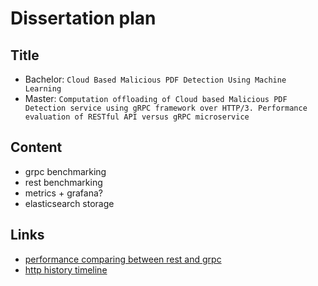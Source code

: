 # Dissertation plan


## Title
- Bachelor: `Cloud Based Malicious PDF Detection Using Machine Learning`
- Master: `Computation offloading of Cloud based Malicious PDF Detection service using gRPC framework over HTTP/3. Performance evaluation of RESTful API versus gRPC microservice`

## Content
- grpc benchmarking
- rest benchmarking
- metrics + grafana?
- elasticsearch storage

## Links
- [performance comparing between rest and grpc](https://stackoverflow.com/questions/44877606/is-grpchttp-2-faster-than-rest-with-http-2)
- [http history timeline](https://habr.com/ru/post/438810/)